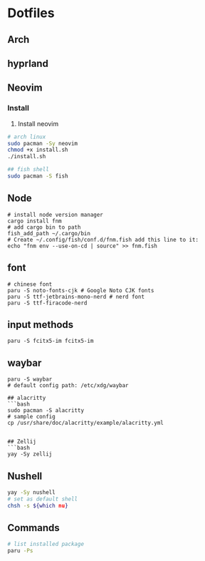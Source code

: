 # Dotfiles

## Arch

## hyprland

## Neovim

### Install

1. Install neovim

```bash
# arch linux
sudo pacman -Sy neovim
chmod +x install.sh
./install.sh

## fish shell
sudo pacman -S fish
```
## Node
```
# install node version manager
cargo install fnm
# add cargo bin to path
fish_add_path ~/.cargo/bin
# Create ~/.config/fish/conf.d/fnm.fish add this line to it:
echo "fnm env --use-on-cd | source" >> fnm.fish
```

## font

```
# chinese font
paru -S noto-fonts-cjk # Google Noto CJK fonts
paru -S ttf-jetbrains-mono-nerd # nerd font
paru -S ttf-firacode-nerd
```

## input methods

```
paru -S fcitx5-im fcitx5-im
```

## waybar

````
paru -S waybar
# default config path: /etc/xdg/waybar

## alacritty
```bash
sudo pacman -S alacritty
# sample config
cp /usr/share/doc/alacritty/example/alacritty.yml
````

````

## Zellij
```bash
yay -Sy zellij
````

## Nushell

```bash
yay -Sy nushell
# set as default shell
chsh -s ${which nu}
```

## Commands

```bash
# list installed package
paru -Ps
```
